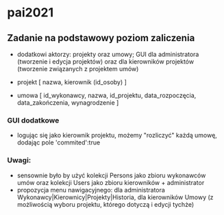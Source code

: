 # pai2021

## Zadanie na podstawowy poziom zaliczenia

* dodatkowi aktorzy: projekty oraz umowy; GUI dla administratora (tworzenie i edycja projektów) oraz dla kierowników projektów (tworzenie związanych z projektem umów)

* projekt [ nazwa, kierownik (id_osoby) ]

* umowa [ id_wykonawcy, nazwa, id_projektu, data_rozpoczęcia, data_zakończenia, wynagrodzenie ]

### GUI dodatkowe

* logując się jako kierownik projektu, możemy "rozliczyć" każdą umowę, dodając pole 'commited':true

### Uwagi:

- sensownie było by użyć kolekcji Persons jako zbioru wykonawców umów oraz kolekcji Users jako zbioru kierowników + administrator
- propozycja menu nawigacyjnego: dla administratora Wykonawcy|Kierownicy|Projekty|Historia, dla kierowników Umowy (z możliwością wyboru projektu, którego dotyczą i edycji tychże)